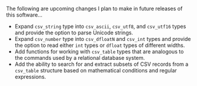 The following are upcoming changes I plan to make in future releases of this software...

- Expand `csv_string` type into `csv_ascii`, `csv_utf8`, and `csv_utf16` types and provide the option to parse Unicode strings.
- Expand `csv_number` type into `csv_dfloatN` and `csv_int` types and provide the option to read either `int` types or `dfloat` types of different widths.
- Add functions for working with `csv_table` types that are analogous to the commands used by a relational database system.
- Add the ability to search for and extract subsets of CSV records from a `csv_table` structure based on mathematical conditions and regular expressions.
